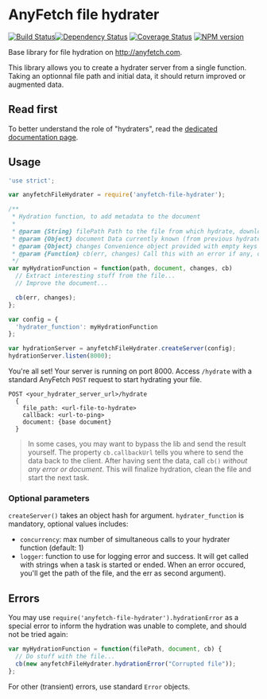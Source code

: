 AnyFetch file hydrater
====================
[![Build Status](https://travis-ci.org/AnyFetch/anyfetch-file-hydrater.js.png?branch=master)](https://travis-ci.org/AnyFetch/anyfetch-file-hydrater.js)[![Dependency Status](https://gemnasium.com/AnyFetch/anyfetch-file-hydrater.js.png)](https://gemnasium.com/AnyFetch/anyfetch-file-hydrater.js)
[![Coverage Status](https://coveralls.io/repos/AnyFetch/anyfetch-file-hydrater.js/badge.png?branch=master)](https://coveralls.io/r/AnyFetch/anyfetch-file-hydrater?branch=master)
[![NPM version](https://badge.fury.io/js/anyfetch-file-hydrater.png)](http://badge.fury.io/js/anyfetch-file-hydrater)

Base library for file hydration on http://anyfetch.com.

This library allows you to create a hydrater server from a single function. Taking an optionnal file path and initial data, it should return improved or augmented data.

Read first
----------
To better understand the role of "hydraters", read the [dedicated documentation page](http://developers.anyfetch.com/guides/using/hydrater.html).

Usage
-----

```js
'use strict';

var anyfetchFileHydrater = require('anyfetch-file-hydrater');

/**
 * Hydration function, to add metadata to the document
 *
 * @param {String} filePath Path to the file from which hydrate, downloaded for you on the filesystem
 * @param {Object} document Data currently known (from previous hydraters, or from providers). Always includes `document_type`, `metadata`, `data` and `actions` keys.
 * @param {Object} changes Convenience object provided with empty keys `document_type`, `metadata`, `data` and `actions`. Add your changes in there.
 * @param {Function} cb(err, changes) Call this with an error if any, or pass your changes as second parameter.
 */
var myHydrationFunction = function(path, document, changes, cb)
  // Extract interesting stuff from the file...
  // Improve the document...

  cb(err, changes);
};

var config = {
  'hydrater_function': myHydrationFunction
};

var hydrationServer = anyfetchFileHydrater.createServer(config);
hydrationServer.listen(8000);
```

You're all set! Your server is running on port 8000.
Access `/hydrate` with a standard AnyFetch `POST` request to start hydrating your file.

```
POST <your_hydrater_server_url>/hydrate
  {
    file_path: <url-file-to-hydrate>
    callback: <url-to-ping>
    document: {base document}
  }
```

> In some cases, you may want to bypass the lib and send the result yourself. The property `cb.callbackUrl` tells you where to send the data back to the client. After having sent the data, call `cb()` *without any error or document*. This will finalize hydration, clean the file and start the next task.

### Optional parameters
`createServer()` takes an object hash for argument. `hydrater_function` is mandatory, optional values includes:

* `concurrency`: max number of simultaneous calls to your hydrater function (default: 1)
* `logger`: function to use for logging error and success. It will get called with strings when a task is started or ended. When an error occured, you'll get the path of the file, and the err as second argument).

Errors
------
You may use `require('anyfetch-file-hydrater').hydrationError` as a special error to inform the hydration was unable to complete, and should not be tried again:

```js
var myHydrationFunction = function(filePath, document, cb) {
  // Do stuff with the file...
  cb(new anyfetchFileHydrater.hydrationError("Corrupted file"));
};
```

For other (transient) errors, use standard `Error` objects.
